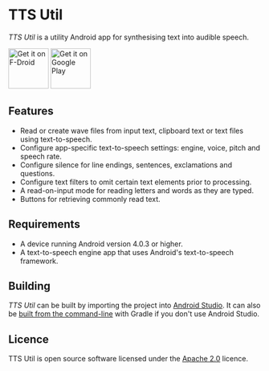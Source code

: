 TTS Util
========

*TTS Util* is a utility Android app for synthesising text into audible speech.

[<img src="https://fdroid.gitlab.io/artwork/badge/get-it-on.png"
     alt="Get it on F-Droid"
     height="80">](https://f-droid.org/packages/com.danefinlay.ttsutil/)
[<img src="https://play.google.com/intl/en_us/badges/images/generic/en-play-badge.png"
     alt="Get it on Google Play"
     height="80">](https://play.google.com/store/apps/details?id=com.danefinlay.ttsutil)

Features
--------

- Read or create wave files from input text, clipboard text or text files using text-to-speech.
- Configure app-specific text-to-speech settings: engine, voice, pitch and speech rate.
- Configure silence for line endings, sentences, exclamations and questions.
- Configure text filters to omit certain text elements prior to processing.
- A read-on-input mode for reading letters and words as they are typed.
- Buttons for retrieving commonly read text.

Requirements
------------
- A device running Android version 4.0.3 or higher.
- A text-to-speech engine app that uses Android's text-to-speech framework.

Building
--------

*TTS Util* can be built by importing the project into [Android Studio](https://developer.android.com/studio). It can also be [built from the command-line](https://developer.android.com/studio/build/building-cmdline.html) with Gradle if you don't use Android Studio.

Licence
-------

TTS Util is open source software licensed under the [Apache 2.0](https://www.apache.org/licenses/LICENSE-2.0.html) licence.
